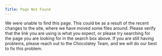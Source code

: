 ```yaml
---
Title: Page Not Found
---
```


<div class="container sub-content py-3 py-md-5 d-flex flex-column justify-content-center text-center">
    <div class="row">
        <div class="col-md-8 col-xl-6 mx-auto">
            <p>We were unable to find this page. This could be as a result of the recent changes to the site, where we have moved some files around. Please verify that the link you are using is what you expect, or please try searching for the page you are looking for in the search box above.  If you are still having problems, please reach out to the Chocolatey Team, and we will do our best to fix this problem.</p>
        </div>
    </div>
</div>